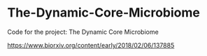 # The-Dynamic-Core-Microbiome
Code for the project: The Dynamic Core Microbiome

https://www.biorxiv.org/content/early/2018/02/06/137885
